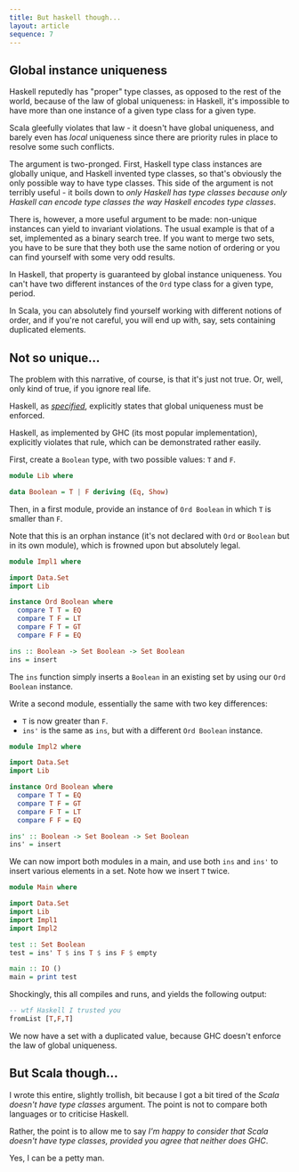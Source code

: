 ```yaml
---
title: But haskell though...
layout: article
sequence: 7
---
```


## Global instance uniqueness

Haskell reputedly has "proper" type classes, as opposed to the rest of the world, because of the law of global uniqueness: in Haskell, it's impossible to have more than one instance of a given type class for a given type.

Scala gleefully violates that law - it doesn't have global uniqueness, and barely even has *local* uniqueness since there are priority rules in place to resolve some such conflicts.

The argument is two-pronged. First, Haskell type class instances are globally unique, and Haskell invented type classes, so that's obviously the only possible way to have type classes. This side of the argument is not terribly useful - it boils down to _only Haskell has type classes because only Haskell can encode type classes the way Haskell encodes type classes_.

There is, however, a more useful argument to be made: non-unique instances can yield to invariant violations. The usual example is that of a set, implemented as a binary search tree. If you want to merge two sets, you have to be sure that they both use the same notion of ordering or you can find yourself with some very odd results.

In Haskell, that property is guaranteed by global instance uniqueness. You can't have two different instances of the `Ord` type class for a given type, period.

In Scala, you can absolutely find yourself working with different notions of order, and if you're not careful, you will end up with, say, sets containing duplicated elements.

## Not so unique...

The problem with this narrative, of course, is that it's just not true. Or, well, only kind of true, if you ignore real life.

Haskell, as [*specified*](https://www.haskell.org/onlinereport/haskell2010/haskellch4.html#x10-750004.3), explicitly states that global uniqueness must be enforced.

Haskell, as implemented by GHC (its most popular implementation), explicitly violates that rule, which can be demonstrated rather easily.

First, create a `Boolean` type, with two possible values: `T` and `F`.

```haskell
module Lib where

data Boolean = T | F deriving (Eq, Show)
```

Then, in a first module, provide an instance of `Ord Boolean` in which `T` is smaller than `F`.

Note that this is an orphan instance (it's not declared with `Ord` or `Boolean` but in its own module), which is frowned upon but absolutely legal.

```haskell
module Impl1 where

import Data.Set
import Lib

instance Ord Boolean where
  compare T T = EQ
  compare T F = LT
  compare F T = GT
  compare F F = EQ

ins :: Boolean -> Set Boolean -> Set Boolean
ins = insert
```

The `ins` function simply inserts a `Boolean` in an existing set by using our `Ord Boolean` instance.

Write a second module, essentially the same with two key differences:
* `T` is now greater than `F`.
* `ins'` is the same as `ins`, but with a different `Ord Boolean` instance.

```haskell
module Impl2 where

import Data.Set
import Lib

instance Ord Boolean where
  compare T T = EQ
  compare T F = GT
  compare F T = LT
  compare F F = EQ

ins' :: Boolean -> Set Boolean -> Set Boolean
ins' = insert
```

We can now import both modules in a main, and use both `ins` and `ins'` to insert various elements in a set. Note how we insert `T` twice.

```haskell
module Main where

import Data.Set
import Lib
import Impl1
import Impl2

test :: Set Boolean
test = ins' T $ ins T $ ins F $ empty

main :: IO ()
main = print test
```

Shockingly, this all compiles and runs, and yields the following output:

```haskell
-- wtf Haskell I trusted you
fromList [T,F,T]
```

We now have a set with a duplicated value, because GHC doesn't enforce the law of global uniqueness.

## But Scala though...

I wrote this entire, slightly trollish, bit because I got a bit tired of the _Scala doesn't have type classes_ argument. The point is not to compare both languages or to criticise Haskell.

Rather, the point is to allow me to say _I'm happy to consider that Scala doesn't have type classes, provided you agree that neither does GHC_.

Yes, I can be a petty man.

